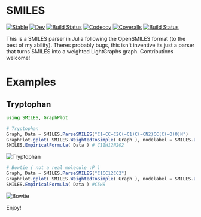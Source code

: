 # SMILES

[![Stable](https://img.shields.io/badge/docs-stable-blue.svg)](https://caseykneale.github.io/SMILES.jl/stable)
[![Dev](https://img.shields.io/badge/docs-dev-blue.svg)](https://caseykneale.github.io/SMILES.jl/dev)
[![Build Status](https://travis-ci.com/caseykneale/SMILES.jl.svg?branch=master)](https://travis-ci.com/caseykneale/SMILES.jl)
[![Codecov](https://codecov.io/gh/caseykneale/SMILES.jl/branch/master/graph/badge.svg)](https://codecov.io/gh/caseykneale/SMILES.jl)
[![Coveralls](https://coveralls.io/repos/github/caseykneale/SMILES.jl/badge.svg?branch=master)](https://coveralls.io/github/caseykneale/SMILES.jl?branch=master)
[![Build Status](https://api.cirrus-ci.com/github/caseykneale/SMILES.jl.svg)](https://cirrus-ci.com/github/caseykneale/SMILES.jl)


This is a SMILES parser in Julia following the OpenSMILES format (to the best of my ability). Theres probably bugs, this isn't inventive its just a parser that turns SMILES into a weighted LightGraphs graph. Contributions welcome!

# Examples

## Tryptophan
```Julia
using SMILES, GraphPlot

# Tryptophan
Graph, Data = SMILES.ParseSMILES("C1=CC=C2C(=C1)C(=CN2)CC(C(=O)O)N")
GraphPlot.gplot( SMILES.WeightedToSimple( Graph ), nodelabel = SMILES.abbreviation.( Data ) )
SMILES.EmpiricalFormula( Data ) # C11H12N2O2
```
![Tryptophan](https://github.com/caseykneale/SMILES.jl/tree/master/output/Tryptophan.png)

```Julia
# Bowtie ( not a real molecule :P )
Graph, Data = SMILES.ParseSMILES("C1CC12CC2")
GraphPlot.gplot( SMILES.WeightedToSimple( Graph ), nodelabel = SMILES.abbreviation.( Data ) )
SMILES.EmpiricalFormula( Data ) #C5H8
```
![Bowtie](https://github.com/caseykneale/SMILES.jl/tree/master/output/Bowtie.png)

Enjoy!
